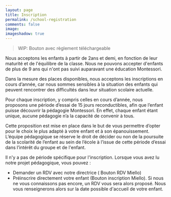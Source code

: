 ```yaml
---
layout: page
title: Inscription
permalink: /school-registration
comments: false
image: 
imageshadow: true
---
```


> WIP: Bouton avec règlement téléchargeable

Nous acceptons les enfants à partir de 2ans et demi, en fonction de leur maturité et de l'équilibre de la classe. Nous ne pouvons accepter d'enfants de plus de 9 ans qui n'ont pas suivi auparavant une éducation Montessori.

Dans la mesure des places disponibles, nous acceptons les inscriptions en cours d’année, car nous sommes sensibles à la situation des enfants qui peuvent rencontrer des difficultés dans leur situation scolaire actuelle.

Pour chaque inscription, y compris celles en cours d’année, nous proposons une période d’essai de 15 jours reconductibles, afin que l’enfant puisse découvrir la pédagogie Montessori. En effet, chaque enfant étant unique, aucune pédagogie n’a la capacité de convenir à tous.

Cette proposition est mise en place dans le but de vous permettre d’opter pour le choix le plus adapté à votre enfant et à son épanouissement. L’équipe pédagogique se réserve le droit de décider ou non de la poursuite de la scolarité de l’enfant au sein de l’école à l’issue de cette période d’essai dans l’intérêt du groupe et de l'enfant.

Il n'y a pas de période spécifique pour l'inscription.
Lorsque vous avez lu notre projet pédagogique, vous pouvez :
- Demander un RDV avec notre directrice ( Bouton RDV Miello)
- Préinscrire directement votre enfant (Bouton inscription Miello). Si nous ne vous connaissons pas encore, un RDV vous sera alors proposé. Nous vous renseignerons alors sur la date possible d'accueil de votre enfant.